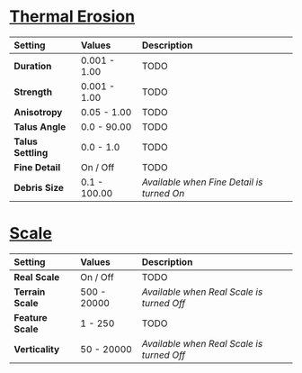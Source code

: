 # [Thermal Erosion](#tab/tabid-a)
| Setting            | Values       | Description                               |
| :----------------- | :----------- | :---------------------------------------- |
| **Duration**       | 0.001 - 1.00 | TODO                                      |
| **Strength**       | 0.001 - 1.00 | TODO                                      |
| **Anisotropy**     | 0.05 - 1.00  | TODO                                      |
| **Talus Angle**    | 0.0 - 90.00  | TODO                                      |
| **Talus Settling** | 0.0 - 1.0    | TODO                                      |
| **Fine Detail**    | On / Off     | TODO                                      |
| **Debris Size**    | 0.1 - 100.00 | *Available when Fine Detail is turned On* |


# [Scale](#tab/tabid-b)
| Setting           | Values      | Description |
| :---------------- | :---------- | :---------- |
| **Real Scale**    | On / Off    | TODO        |
| **Terrain Scale** | 500 - 20000 | *Available when Real Scale is turned Off*        |
| **Feature Scale** | 1 - 250     | TODO        |
| **Verticality**   | 50 - 20000  | *Available when Real Scale is turned Off*        |


<!--examples-->
